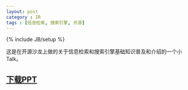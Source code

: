 ```yaml
---
layout: post
category : IR
tags : [信息检索, 搜索引擎, 开源]
---
```

{% include JB/setup %}

这是在开源沙龙上做的关于信息检索和搜索引擎基础知识普及和介绍的一个小Talk。

## [**下载PPT**](http://shawy.net/files/IR.pdf)


